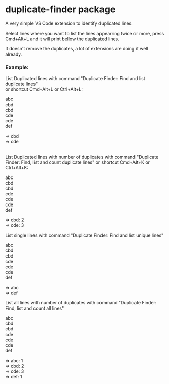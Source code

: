 # duplicate-finder package

A very simple VS Code extension to identify duplicated lines.<br />

Select lines where you want to list the lines appearring twice or more, press Cmd+Alt+L and it will print bellow the duplicated lines.<br />

It doesn't remove the duplicates, a lot of extensions are doing it well already.<br />

### Example:

List Duplicated lines with command "Duplicate Finder: Find and list duplicate lines"  
or shortcut Cmd+Alt+L or Ctrl+Alt+L:<br />

abc<br />
cbd<br />
cbd<br />
cde<br />
cde<br />
def<br />

=> cbd<br />
=> cde<br />
<br />

List Duplicated lines with number of duplicates with command "Duplicate Finder: Find, list and count duplicate lines" or shortcut Cmd+Alt+K or Ctrl+Alt+K:<br />

abc<br />
cbd<br />
cbd<br />
cde<br />
cde<br />
cde<br />
def<br />

=> cbd: 2<br />
=> cde: 3<br />

List single lines with command "Duplicate Finder: Find and list unique lines"

abc<br />
cbd<br />
cbd<br />
cde<br />
cde<br />
cde<br />
def<br />

=> abc<br />
=> def<br />

List all lines with number of duplicates with command "Duplicate Finder: Find, list and count all lines"

abc<br />
cbd<br />
cbd<br />
cde<br />
cde<br />
cde<br />
def<br />

=> abc: 1<br />
=> cbd: 2<br />
=> cde: 3<br />
=> def: 1<br />
